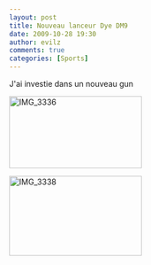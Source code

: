 ```yaml
---
layout: post
title: Nouveau lanceur Dye DM9
date: 2009-10-28 19:30
author: evilz
comments: true
categories: [Sports]
---
```

J'ai investie dans un nouveau gun

<a href="http://www.flickr.com/photos/evilznet/4095709498/" title="IMG_3336 de evilz, sur Flickr"><img class="shutterset" src="http://farm3.static.flickr.com/2756/4095709498_305f68e662_m.jpg" width="240" height="130" alt="IMG_3336" /></a>

<a  href="http://www.flickr.com/photos/evilznet/4095710762/" title="IMG_3338 de evilz, sur Flickr"><img src="http://farm3.static.flickr.com/2800/4095710762_4ccbaebfe1_m.jpg" class="shutterset" width="240" height="144" alt="IMG_3338" /></a>

